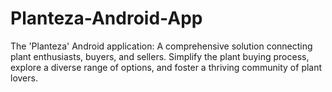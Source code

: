 # Planteza-Android-App
The 'Planteza' Android application: A comprehensive solution connecting plant enthusiasts, buyers, and sellers. Simplify the plant buying process, explore a diverse range of options, and foster a thriving community of plant lovers.

